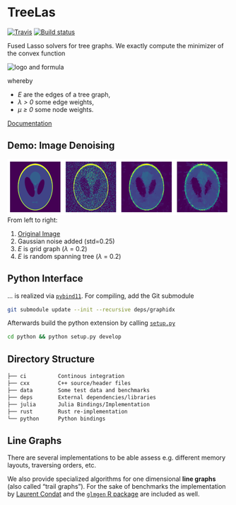 TreeLas
=======
[![Travis](https://travis-ci.com/EQt/treelas.svg?token=WXPT4d6dD68rQ9ty7yDf&branch=master)](https://travis-ci.com/EQt/treelas)
[![Build status](https://ci.appveyor.com/api/projects/status/feofb7j476jagsbb?svg=true)](https://ci.appveyor.com/project/EQt/treelas)


Fused Lasso solvers for tree graphs.
We exactly compute the minimizer of the convex function

![logo and formula](https://eqt.github.io/treelas/imgs/treelas.png)

whereby
 * _E_ are the edges of a tree graph, 
 * _λ > 0_ some edge weights,
 * _μ ≥ 0_ some node weights.

[Documentation](https://eqt.github.io/treelas/)

Demo: Image Denoising
-------------------

![demo](docs/phantom_w200_0_lam2e-1_pad10.png)
From left to right:
1. [Original Image][phantom]
2. Gaussian noise added (std=0.25)
3. _E_ is grid graph (_λ_ = 0.2)
4. _E_ is random spanning tree (_λ_ = 0.2)


Python Interface
----------------

... is realized via
[`pybind11`](https://github.com/pybind/pybind11).
For compiling, add the Git submodule
```bash
git submodule update --init --recursive deps/graphidx
```

Afterwards build the python extension by calling [`setup.py`](python/setup.py)
```bash
cd python && python setup.py develop
```


Directory Structure
-------------------

```
├── ci          Continous integration
├── cxx         C++ source/header files
├── data        Some test data and benchmarks
├── deps        External dependencies/libraries
├── julia       Julia Bindings/Implementation
├── rust        Rust re-implementation
└── python      Python bindings
```

Line Graphs
-----------

There are several implementations to be able assess e.g. different memory layouts, traversing orders, etc.

We  also provide specialized algorithms for one dimensional **line graphs** (also called “trail graphs”). 
For the sake of benchmarks the implementation by [Laurent Condat][condat] and the [`glmgen` R package][glmgen] are included as well.


[condat]: https://lcondat.github.io/
[glmgen]: https://github.com/glmgen/glmgen
[phantom]: https://en.wikipedia.org/wiki/Shepp%E2%80%93Logan_phantom
